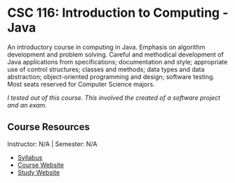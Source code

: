 # CSC 116: Introduction to Computing - Java
An introductory course in computing in Java. Emphasis on algorithm development and problem solving. Careful and methodical development of Java applications from specifications; documentation and style; appropriate use of control structures; classes and methods; data types and data abstraction; object-oriented programming and design; software testing. Most seats reserved for Computer Science majors.

_I tested out of this course. This involved the created of a software project and an exam._ 

## Course Resources
Instructor: N/A | Semester: N/A
* [Syllabus](https://engineeringonline.ncsu.edu/online-courses/fall-2023/csc-116-introduction-to-computing-java/)
* [Course Website](https://www.csc.ncsu.edu/courses/outcomes.php?uniq_id=6500015)
* [Study Website](https://elihunter173.com/notes/ncsu/1f/csc116/)
